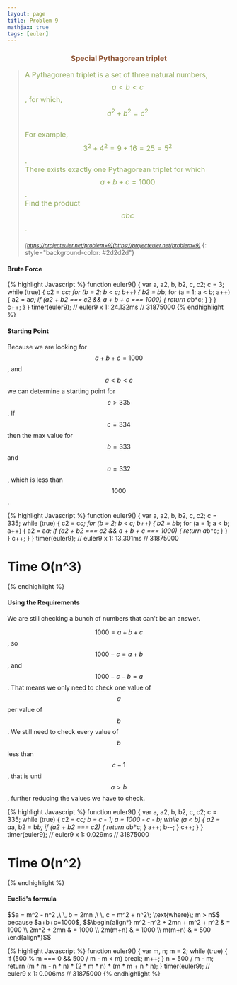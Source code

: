 ```yaml
---
layout: page
title: Problem 9
mathjax: true
tags: [euler]
---
```


<h3 style="color: #8f5536; text-align: center">Special Pythagorean triplet</h3>

> <small><span style="font-size:1rem; color:#90a959">A Pythagorean triplet is a set of three natural numbers, $$a < b < c$$, for which, <br>
> $$a^2 + b^2 = c^2$$<br>
> For example, $$3^2 + 4^2 = 9 + 16 = 25 = 5^2$$.<br>
> There exists exactly one Pythagorean triplet for which $$a + b + c = 1000$$.<br>
> Find the product $$abc$$.<br><br></span>
> <cite>[https://projecteuler.net/problem=9](https://projecteuler.net/problem=9)</cite></small>
{: style="background-color: #2d2d2d"}

#### Brute Force

{% highlight Javascript %}
function euler9() {
  var a, a2, b, b2, c, c2;
  c = 3;
  while (true) {
    c2 = c*c;
    for (b = 2; b < c; b++) {
      b2 = b*b;
      for (a = 1; a < b; a++) {
        a2 = a*a;
        if (a2 + b2 === c2 && a + b + c === 1000) {
          return a*b*c;
        }
      }
    }
    c++;
  }
}
timer(euler9);
// euler9 x 1: 24.132ms
// 31875000
{% endhighlight %}

#### Starting Point

Because we are looking for $$a+b+c=1000$$, and $$a<b<c$$ we can determine a starting point for $$c>335$$. If $$c = 334$$ then the max value for $$b = 333$$ and $$a = 332$$, which is less than $$1000$$.

{% highlight Javascript %}
function euler9() {
  var a, a2, b, b2, c, c2;
  c = 335;
  while (true) {
    c2 = c*c;
    for (b = 2; b < c; b++) {
      b2 = b*b;
      for (a = 1; a < b; a++) {
        a2 = a*a;
        if (a2 + b2 === c2 && a + b + c === 1000) {
          return a*b*c;
        }
      }
    }
    c++;
  }
}
timer(euler9);
// euler9 x 1: 13.301ms
// 31875000

# Time O(n^3)
{% endhighlight %}


#### Using the Requirements

We are still checking a bunch of numbers that can't be an answer.

$$1000 = a + b + c$$, so $$1000 - c = a + b$$, and $$1000 - c - b = a$$. That means we only need to check one value of $$a$$ per value of $$b$$. We still need to check every value of $$b$$ less than $$c-1$$, that is until $$a > b$$, further reducing the values we have to check.

{% highlight Javascript %}
function euler9() {
  var a, a2, b, b2, c, c2;
  c = 335;
  while (true) {
    c2 = c*c;
    b = c - 1;
    a = 1000 - c - b;
    while (a < b) {
      a2 = a*a,
      b2 = b*b;
      if (a2 + b2 === c2) {
        return a*b*c;
      }
      a++;
      b--;
    }
    c++;
  }
}
timer(euler9);
// euler9 x 1: 0.029ms
// 31875000

# Time O(n^2)
{% endhighlight %}

#### Euclid's formula

<p>
$$a = m^2 - n^2 ,\ \, b = 2mn ,\ \, c = m^2 + n^2\; \text{where}\; m > n$$
because $a+b+c=1000$,
$$\begin{align*}
m^2 -n^2 + 2mn + m^2 + n^2 & = 1000 \\
2m^2 + 2mn & = 1000 \\
2m(m+n) & = 1000 \\
m(m+n) & = 500
\end{align*}$$
</p>

{% highlight Javascript %}
function euler9() {
  var m, n;
  m = 2;
  while (true) {
    if (500 % m === 0 && 500 / m - m < m) break;
    m++;
  }
  n = 500 / m - m;
  return (m * m - n * n) * (2 * m * n) * (m * m + n * n);
}
timer(euler9);
// euler9 x 1: 0.006ms
// 31875000
{% endhighlight %}
